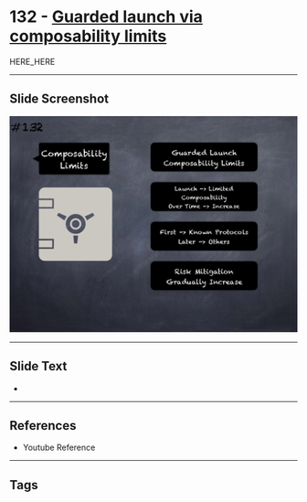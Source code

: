 # 132 - [Guarded launch via composability limits](Guarded%20launch%20via%20composability%20limits.md)

HERE_HERE

___
## Slide Screenshot
![0132.png](../../images/pitfalls_and_best_practices201/132.png)
___
## Slide Text
- 
___
## References
- Youtube Reference
___
## Tags